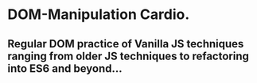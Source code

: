# DOM-Manipulation Cardio. 
## Regular DOM practice of Vanilla JS techniques ranging from older JS techniques to refactoring into ES6 and beyond...
